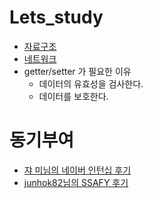 # Lets_study

- [자료구조](https://github.com/sweetlulu486/Lets_study/tree/master/data_structure)
- [네트워크](https://github.com/sweetlulu486/Lets_study/tree/master/network)
- getter/setter 가 필요한 이유
  - 데이터의 유효성을 검사한다.
  - 데이터를 보호한다.

# 동기부여

- [쟈 미님의 네이버 인턴십 후기](https://jyami.tistory.com/116)
- [junhok82님의 SSAFY 후기](https://velog.io/@junhok82/%EC%83%9D%EA%B0%81-%EB%82%98%EB%8A%94%EB%8C%80%EB%A1%9C-%EC%A0%81%EC%9D%80-SSAFY-1%ED%95%99%EA%B8%B0-%ED%9B%84%EA%B8%B0)
